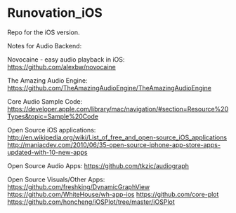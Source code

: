 Runovation_iOS
==============

Repo for the iOS version.

Notes for Audio Backend:

Novocaine - easy audio playback in iOS:
https://github.com/alexbw/novocaine

The Amazing Audio Engine:
https://github.com/TheAmazingAudioEngine/TheAmazingAudioEngine


Core Audio Sample Code:
https://developer.apple.com/library/mac/navigation/#section=Resource%20Types&topic=Sample%20Code

Open Source iOS applications:
http://en.wikipedia.org/wiki/List_of_free_and_open-source_iOS_applications
http://maniacdev.com/2010/06/35-open-source-iphone-app-store-apps-updated-with-10-new-apps

Open Source Audio Apps:
https://github.com/tkzic/audiograph

Open Source Visuals/Other Apps:
https://github.com/freshking/DynamicGraphView
https://github.com/WhiteHouse/wh-app-ios
https://github.com/core-plot
https://github.com/honcheng/iOSPlot/tree/master/iOSPlot

